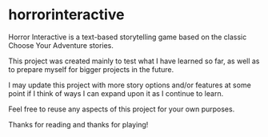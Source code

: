# horrorinteractive
Horror Interactive is a text-based storytelling game based on the classic Choose Your Adventure stories.

This project was created mainly to test what I have learned so far, as well as to prepare myself for bigger projects in the future.

I may update this project with more story options and/or features at some point if I think of ways I can expand upon it as I continue to learn.

Feel free to reuse any aspects of this project for your own purposes.

Thanks for reading and thanks for playing!

